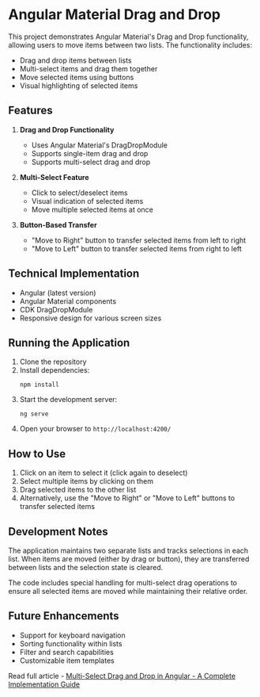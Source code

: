 # Angular Material Drag and Drop

This project demonstrates Angular Material's Drag and Drop functionality, allowing users to move items between two lists. The functionality includes:

- Drag and drop items between lists
- Multi-select items and drag them together
- Move selected items using buttons
- Visual highlighting of selected items

## Features

1. **Drag and Drop Functionality**
   - Uses Angular Material's DragDropModule
   - Supports single-item drag and drop
   - Supports multi-select drag and drop

2. **Multi-Select Feature**
   - Click to select/deselect items
   - Visual indication of selected items
   - Move multiple selected items at once

3. **Button-Based Transfer**
   - "Move to Right" button to transfer selected items from left to right
   - "Move to Left" button to transfer selected items from right to left

## Technical Implementation

- Angular (latest version)
- Angular Material components
- CDK DragDropModule
- Responsive design for various screen sizes

## Running the Application

1. Clone the repository
2. Install dependencies:
   ```
   npm install
   ```
3. Start the development server:
   ```
   ng serve
   ```
4. Open your browser to `http://localhost:4200/`

## How to Use

1. Click on an item to select it (click again to deselect)
2. Select multiple items by clicking on them
3. Drag selected items to the other list
4. Alternatively, use the "Move to Right" or "Move to Left" buttons to transfer selected items

## Development Notes

The application maintains two separate lists and tracks selections in each list. When items are moved (either by drag or button), they are transferred between lists and the selection state is cleared.

The code includes special handling for multi-select drag operations to ensure all selected items are moved while maintaining their relative order.

## Future Enhancements

- Support for keyboard navigation
- Sorting functionality within lists
- Filter and search capabilities
- Customizable item templates

Read full article - [Multi-Select Drag and Drop in Angular - A Complete Implementation Guide](https://thesyntaxdiaries.com/multi-select-drag-and-drop-in-angular-a-complete-implementation-guide/)


